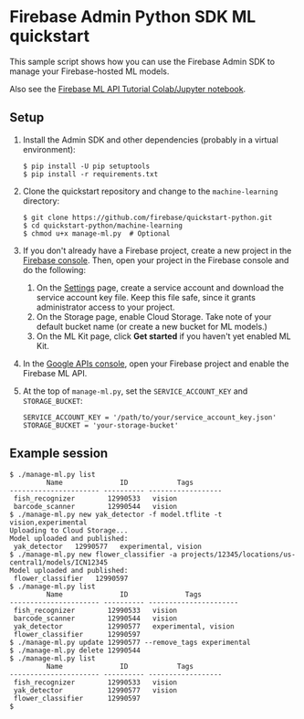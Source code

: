 # Firebase Admin Python SDK ML quickstart

This sample script shows how you can use the Firebase Admin SDK to manage your
Firebase-hosted ML models.

Also see the [Firebase ML API Tutorial Colab/Jupyter notebook][colab].

[colab]: https://colab.research.google.com/github/firebase/quickstart-python/blob/master/machine-learning/Firebase_ML_API_Tutorial.ipynb

## Setup

1.  Install the Admin SDK and other dependencies (probably in a virtual
    environment):

    ```
    $ pip install -U pip setuptools
    $ pip install -r requirements.txt
    ```

2.  Clone the quickstart repository and change to the `machine-learning`
    directory:

    ```
    $ git clone https://github.com/firebase/quickstart-python.git
    $ cd quickstart-python/machine-learning
    $ chmod u+x manage-ml.py  # Optional
    ```

3.  If you don't already have a Firebase project, create a new project in the
    [Firebase console](https://console.firebase.google.com/). Then, open your
    project in the Firebase console and do the following:

    1.  On the [Settings][service-account] page, create a service account and
        download the service account key file. Keep this file safe, since it
        grants administrator access to your project.
    2.  On the Storage page, enable Cloud Storage. Take note of your default
        bucket name (or create a new bucket for ML models.)
    3.  On the ML Kit page, click **Get started** if you haven't yet enabled ML
        Kit.

4.  In the [Google APIs console][enable-api], open your Firebase project and
    enable the Firebase ML API.

[enable-api]: https://console.developers.google.com/apis/library/firebaseml.googleapis.com?project=_

5.  At the top of `manage-ml.py`, set the `SERVICE_ACCOUNT_KEY` and
    `STORAGE_BUCKET`:

    ```
    SERVICE_ACCOUNT_KEY = '/path/to/your/service_account_key.json'
    STORAGE_BUCKET = 'your-storage-bucket'
    ```

[service-account]: https://firebase.google.com/project/_/settings/serviceaccounts/adminsdk

## Example session

```
$ ./manage-ml.py list
         Name              ID            Tags
---------------------- ---------- ------------------
 fish_recognizer        12990533   vision
 barcode_scanner        12990544   vision
$ ./manage-ml.py new yak_detector -f model.tflite -t vision,experimental
Uploading to Cloud Storage...
Model uploaded and published:
 yak_detector   12990577   experimental, vision
$ ./manage-ml.py new flower_classifier -a projects/12345/locations/us-central1/models/ICN12345
Model uploaded and published:
 flower_classifier   12990597
$ ./manage-ml.py list
         Name              ID              Tags
---------------------- ---------- ----------------------
 fish_recognizer        12990533   vision
 barcode_scanner        12990544   vision
 yak_detector           12990577   experimental, vision
 flower_classifier      12990597
$ ./manage-ml.py update 12990577 --remove_tags experimental
$ ./manage-ml.py delete 12990544
$ ./manage-ml.py list
         Name              ID            Tags
---------------------- ---------- ------------------
 fish_recognizer        12990533   vision
 yak_detector           12990577   vision
 flower_classifier      12990597
$
```
